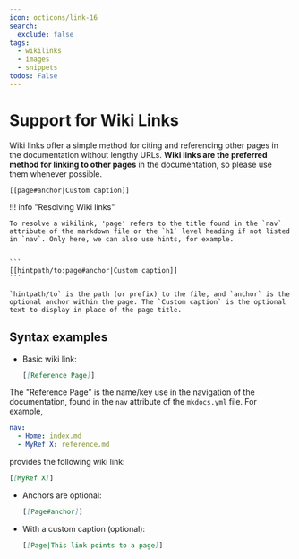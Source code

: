```yaml
---
icon: octicons/link-16
search:
  exclude: false
tags:
  - wikilinks
  - images
  - snippets
todos: False
---
```


# Support for Wiki Links

Wiki links offer a simple method for citing and referencing other pages in the
documentation without lengthy URLs. **Wiki links are the preferred method for
linking to other pages** in the documentation, so please use them whenever
possible.

```
[[page#anchor|Custom caption]]
```


!!! info "Resolving Wiki links"

    To resolve a wikilink, 'page' refers to the title found in the `nav` attribute of the markdown file or the `h1` level heading if not listed in `nav`. Only here, we can also use hints, for example.


    ```
    [[hintpath/to:page#anchor|Custom caption]]
    ```

    `hintpath/to` is the path (or prefix) to the file, and `anchor` is the optional anchor within the page. The `Custom caption` is the optional text to display in place of the page title.

## Syntax examples

- Basic wiki link:

  ```markdown
  [[Reference Page]]
  ```

The "Reference Page" is the name/key use in the navigation of the documentation,
found in the `nav` attribute of the `mkdocs.yml` file. For example,

```yaml
nav:
  - Home: index.md
  - MyRef X: reference.md
```

provides the following wiki link:

```markdown
[[MyRef X]]
```


- Anchors are optional:

  ```markdown
  [[Page#anchor]]
  ```

- With a custom caption (optional):

  ```markdown
  [[Page|This link points to a page]]
  ```



